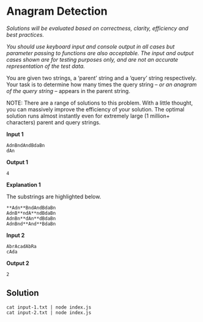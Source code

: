 # Anagram Detection

*Solutions will be evaluated based on correctness, clarity, efficiency and best practices.*

*You should use keyboard input and console output in all cases but parameter passing to functions are also acceptable. The input and output cases shown are for testing purposes only, and are not an accurate representation of the test data.*

You are given two strings, a ‘parent’ string and a ‘query’ string respectively. Your task is to determine how many times the query string – *or an anagram of the query string* – appears in the parent string.

NOTE: There are a range of solutions to this problem. With a little thought, you can massively improve the efficiency of your solution. The optimal solution runs almost instantly even for extremely large (1 million+ characters) parent and query strings.

**Input 1**

```
AdnBndAndBdaBn
dAn
```

**Output 1**

```
4
```

**Explanation 1**

The substrings are highlighted below.

```
**Adn**BndAndBdaBn
AdnB**ndA**ndBdaBn
AdnBn**dAn**dBdaBn
AdnBnd**And**BdaBn
```

**Input 2**

```
AbrAcadAbRa
cAda
```

**Output 2**

```
2
```

## Solution

```
cat input-1.txt | node index.js
cat input-2.txt | node index.js
```

